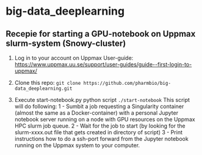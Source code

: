 # big-data_deeplearning

## Recepie for starting a GPU-notebook on Uppmax slurm-system (Snowy-cluster)

1. Log in to your account on Uppmax
   User-guide: https://www.uppmax.uu.se/support/user-guides/guide--first-login-to-uppmax/

2. Clone this repo:
   `git clone https://github.com/pharmbio/big-data_deeplearning.git`

3. Execute start-notebook.py python script
   `./start-notebook`
    This script will do following:
       1 - Sumbit a job requesting a Singularity container (almost the same as a Docker-container) with a personal Jupyter notebook server running on a node with GPU resources on the Uppmax HPC slurm job queue.
       2 - Wait for the job to start (by looking for the slurm-xxxx.out file that gets created in directory of script)
       3 - Print instructions how to do a ssh-port forward from the Jupyter notebook running on the Uppmax system to your computer.